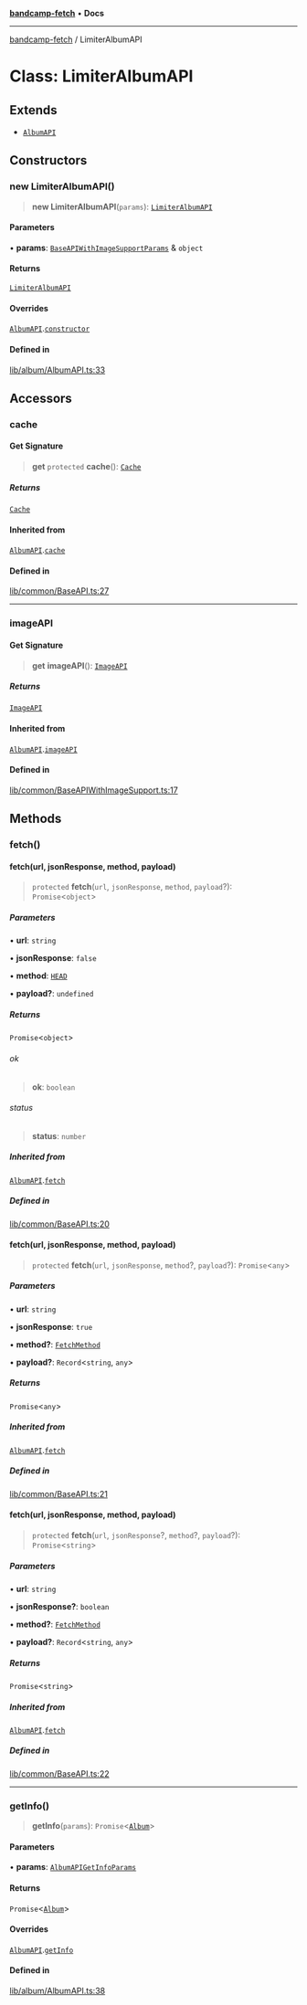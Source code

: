 [**bandcamp-fetch**](../README.md) • **Docs**

***

[bandcamp-fetch](../README.md) / LimiterAlbumAPI

# Class: LimiterAlbumAPI

## Extends

- [`AlbumAPI`](AlbumAPI.md)

## Constructors

### new LimiterAlbumAPI()

> **new LimiterAlbumAPI**(`params`): [`LimiterAlbumAPI`](LimiterAlbumAPI.md)

#### Parameters

• **params**: [`BaseAPIWithImageSupportParams`](../interfaces/BaseAPIWithImageSupportParams.md) & `object`

#### Returns

[`LimiterAlbumAPI`](LimiterAlbumAPI.md)

#### Overrides

[`AlbumAPI`](AlbumAPI.md).[`constructor`](AlbumAPI.md#constructors)

#### Defined in

[lib/album/AlbumAPI.ts:33](https://github.com/patrickkfkan/bandcamp-fetch/blob/d7908af6ae5080a27ddea05f2631b8fc5129d64d/src/lib/album/AlbumAPI.ts#L33)

## Accessors

### cache

#### Get Signature

> **get** `protected` **cache**(): [`Cache`](Cache.md)

##### Returns

[`Cache`](Cache.md)

#### Inherited from

[`AlbumAPI`](AlbumAPI.md).[`cache`](AlbumAPI.md#cache)

#### Defined in

[lib/common/BaseAPI.ts:27](https://github.com/patrickkfkan/bandcamp-fetch/blob/d7908af6ae5080a27ddea05f2631b8fc5129d64d/src/lib/common/BaseAPI.ts#L27)

***

### imageAPI

#### Get Signature

> **get** **imageAPI**(): [`ImageAPI`](ImageAPI.md)

##### Returns

[`ImageAPI`](ImageAPI.md)

#### Inherited from

[`AlbumAPI`](AlbumAPI.md).[`imageAPI`](AlbumAPI.md#imageapi)

#### Defined in

[lib/common/BaseAPIWithImageSupport.ts:17](https://github.com/patrickkfkan/bandcamp-fetch/blob/d7908af6ae5080a27ddea05f2631b8fc5129d64d/src/lib/common/BaseAPIWithImageSupport.ts#L17)

## Methods

### fetch()

#### fetch(url, jsonResponse, method, payload)

> `protected` **fetch**(`url`, `jsonResponse`, `method`, `payload`?): `Promise`\<`object`\>

##### Parameters

• **url**: `string`

• **jsonResponse**: `false`

• **method**: [`HEAD`](../enumerations/FetchMethod.md#head)

• **payload?**: `undefined`

##### Returns

`Promise`\<`object`\>

###### ok

> **ok**: `boolean`

###### status

> **status**: `number`

##### Inherited from

[`AlbumAPI`](AlbumAPI.md).[`fetch`](AlbumAPI.md#fetch)

##### Defined in

[lib/common/BaseAPI.ts:20](https://github.com/patrickkfkan/bandcamp-fetch/blob/d7908af6ae5080a27ddea05f2631b8fc5129d64d/src/lib/common/BaseAPI.ts#L20)

#### fetch(url, jsonResponse, method, payload)

> `protected` **fetch**(`url`, `jsonResponse`, `method`?, `payload`?): `Promise`\<`any`\>

##### Parameters

• **url**: `string`

• **jsonResponse**: `true`

• **method?**: [`FetchMethod`](../enumerations/FetchMethod.md)

• **payload?**: `Record`\<`string`, `any`\>

##### Returns

`Promise`\<`any`\>

##### Inherited from

[`AlbumAPI`](AlbumAPI.md).[`fetch`](AlbumAPI.md#fetch)

##### Defined in

[lib/common/BaseAPI.ts:21](https://github.com/patrickkfkan/bandcamp-fetch/blob/d7908af6ae5080a27ddea05f2631b8fc5129d64d/src/lib/common/BaseAPI.ts#L21)

#### fetch(url, jsonResponse, method, payload)

> `protected` **fetch**(`url`, `jsonResponse`?, `method`?, `payload`?): `Promise`\<`string`\>

##### Parameters

• **url**: `string`

• **jsonResponse?**: `boolean`

• **method?**: [`FetchMethod`](../enumerations/FetchMethod.md)

• **payload?**: `Record`\<`string`, `any`\>

##### Returns

`Promise`\<`string`\>

##### Inherited from

[`AlbumAPI`](AlbumAPI.md).[`fetch`](AlbumAPI.md#fetch)

##### Defined in

[lib/common/BaseAPI.ts:22](https://github.com/patrickkfkan/bandcamp-fetch/blob/d7908af6ae5080a27ddea05f2631b8fc5129d64d/src/lib/common/BaseAPI.ts#L22)

***

### getInfo()

> **getInfo**(`params`): `Promise`\<[`Album`](../interfaces/Album.md)\>

#### Parameters

• **params**: [`AlbumAPIGetInfoParams`](../interfaces/AlbumAPIGetInfoParams.md)

#### Returns

`Promise`\<[`Album`](../interfaces/Album.md)\>

#### Overrides

[`AlbumAPI`](AlbumAPI.md).[`getInfo`](AlbumAPI.md#getinfo)

#### Defined in

[lib/album/AlbumAPI.ts:38](https://github.com/patrickkfkan/bandcamp-fetch/blob/d7908af6ae5080a27ddea05f2631b8fc5129d64d/src/lib/album/AlbumAPI.ts#L38)
